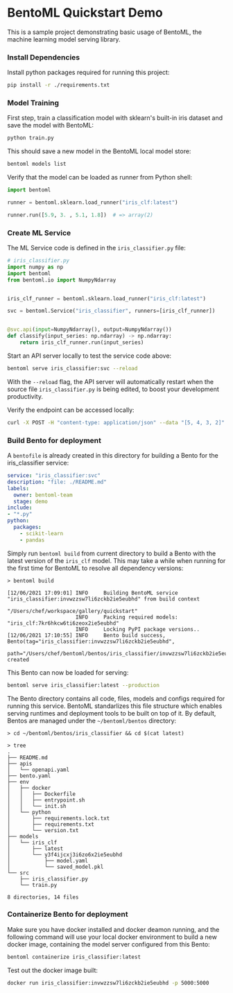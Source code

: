 # BentoML Quickstart Demo

This is a sample project demonstrating basic usage of BentoML, the machine learning model serving library.

### Install Dependencies

Install python packages required for running this project:
```bash
pip install -r ./requirements.txt
```

### Model Training

First step, train a classification model with sklearn's built-in iris dataset and save the model
with BentoML:

```bash
python train.py
```

This should save a new model in the BentoML local model store:

```bash
bentoml models list
```

Verify that the model can be loaded as runner from Python shell:

```python
import bentoml

runner = bentoml.sklearn.load_runner("iris_clf:latest")

runner.run([5.9, 3. , 5.1, 1.8])  # => array(2)
```

### Create ML Service

The ML Service code is defined in the `iris_classifier.py` file:

```python
# iris_classifier.py
import numpy as np
import bentoml
from bentoml.io import NumpyNdarray


iris_clf_runner = bentoml.sklearn.load_runner("iris_clf:latest")

svc = bentoml.Service("iris_classifier", runners=[iris_clf_runner])


@svc.api(input=NumpyNdarray(), output=NumpyNdarray())
def classify(input_series: np.ndarray) -> np.ndarray:
    return iris_clf_runner.run(input_series)
```

Start an API server locally to test the service code above:

```bash
bentoml serve iris_classifier:svc --reload
```

With the `--reload` flag, the API server will automatically restart when the source
file `iris_classifier.py` is being edited, to boost your development productivity.


Verify the endpoint can be accessed locally:
```bash
curl -X POST -H "content-type: application/json" --data "[5, 4, 3, 2]" http://127.0.0.1:5000/classify
```


### Build Bento for deployment

A `bentofile` is already created in this directory for building a Bento for the iris_classifier
service:

```yaml
service: "iris_classifier:svc"
description: "file: ./README.md"
labels:
  owner: bentoml-team
  stage: demo
include:
- "*.py"
python:
  packages:
    - scikit-learn
    - pandas
```

Simply run `bentoml build` from current directory to build a Bento with the latest
version of the `iris_clf` model. This may take a while when running for the first
time for BentoML to resolve all dependency versions:

```
> bentoml build

[12/06/2021 17:09:01] INFO     Building BentoML service "iris_classifier:invwzzsw7li6zckb2ie5eubhd" from build context
                               "/Users/chef/workspace/gallery/quickstart"
                      INFO     Packing required models: "iris_clf:7kr6hkcw6ti6zeox2ie5eubhd"
                      INFO     Locking PyPI package versions..
[12/06/2021 17:10:55] INFO     Bento build success, Bento(tag="iris_classifier:invwzzsw7li6zckb2ie5eubhd",
                               path="/Users/chef/bentoml/bentos/iris_classifier/invwzzsw7li6zckb2ie5eubhd/") created
```

This Bento can now be loaded for serving:

```bash
bentoml serve iris_classifier:latest --production
```

The Bento directory contains all code, files, models and configs required for running this service.
BentoML standarlizes this file structure which enables serving runtimes and deployment tools to be
built on top of it. By default, Bentos are managed under the `~/bentoml/bentos` directory:

```
> cd ~/bentoml/bentos/iris_classifier && cd $(cat latest)

> tree
.
├── README.md
├── apis
│   └── openapi.yaml
├── bento.yaml
├── env
│   ├── docker
│   │   ├── Dockerfile
│   │   ├── entrypoint.sh
│   │   └── init.sh
│   └── python
│       ├── requirements.lock.txt
│       ├── requirements.txt
│       └── version.txt
├── models
│   └── iris_clf
│       ├── latest
│       └── y3f4ijcxj3i6zo6x2ie5eubhd
│           ├── model.yaml
│           └── saved_model.pkl
└── src
    ├── iris_classifier.py
    └── train.py

8 directories, 14 files
```


### Containerize Bento for deployment

Make sure you have docker installed and docker deamon running, and the following command
will use your local docker environment to build a new docker image, containing the model
server configured from this Bento:

```bash
bentoml containerize iris_classifier:latest
```

Test out the docker image built:
```bash
docker run iris_classifier:invwzzsw7li6zckb2ie5eubhd -p 5000:5000
```
